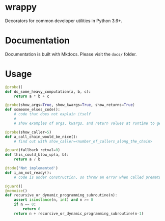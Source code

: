 # wrappy
Decorators for common developer utilities in Python 3.6+.

# Documentation
Documentation is built with Mkdocs. Please visit the ```docs/``` folder.

# Usage
```Python
@probe()
def do_some_heavy_computation(a, b, c):
    return a * b + c

@probe(show_args=True, show_kwargs=True, show_returns=True)
def someone_elses_code():
    # code that does not explain itself
    #
    # show examples of args, kwargs, and return values at runtime to get some clue

@probe(show_caller=5)
def a_call_chain_would_be_nice():
    # find out with show_caller=<number_of_callers_along_the_chain>

@guard(fallback_retval=0)
def this_could_blow_up(a, b):
    return a / b

@todo('Not implemented')
def i_am_not_ready():
    # code is under construction, so throw an error when called prematurely

@guard()
@memoize()
def recursive_or_dynamic_programming_subroutine(n):
    assert isinstance(n, int) and n >= 0
    if n == 0:
        return 0
    return n + recursive_or_dynamic_programming_subroutine(n-1)
```
